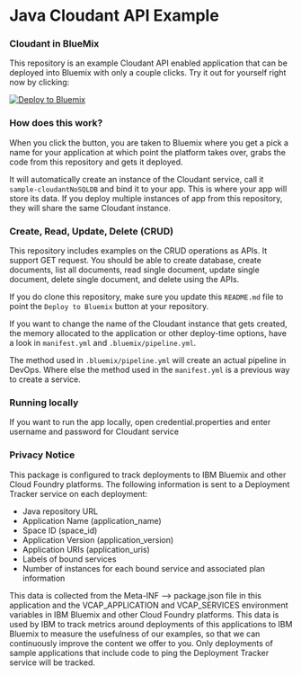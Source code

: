 Java Cloudant API Example
====================================

### Cloudant in BlueMix

This repository is an example Cloudant API enabled application that can be deployed into
Bluemix with only a couple clicks. Try it out for yourself right now by clicking:

[![Deploy to Bluemix](https://bluemix.net/deploy/button.png)](https://bluemix.net/deploy?repository=https://github.com/snippet-java/java-cloudant-api-example.git)


### How does this work?

When you click the button, you are taken to Bluemix where you get a pick a name
for your application at which point the platform takes over, grabs the code from
this repository and gets it deployed.

It will automatically create an instance of the Cloudant service, call it
`sample-cloudantNoSQLDB` and bind it to your app. This is where your
app will store its data. If you deploy multiple instances of
app from this repository, they will share the same Cloudant instance.


### Create, Read, Update, Delete (CRUD)

This repository includes examples on the CRUD operations as APIs. It support GET request.
You should be able to create database, create documents, list all documents, read single document, 
update single document, delete single document, and delete using the APIs.

If you do clone this repository, make sure you update this `README.md` file to point
the `Deploy to Bluemix` button at your repository.

If you want to change the name of the Cloudant instance that gets created, the memory
allocated to the application or other deploy-time options, have a look in `manifest.yml` and `.bluemix/pipeline.yml`.

The method used in `.bluemix/pipeline.yml` will create an actual pipeline in DevOps.
Where else the method used in the `manifest.yml` is a previous way to create a service. 


### Running locally

If you want to run the app locally, open credential.properties and enter username and password for Cloudant service


### Privacy Notice

This package is configured to track deployments to IBM Bluemix and other Cloud Foundry platforms. The following information is sent to a Deployment Tracker service on each deployment:

* Java repository URL
* Application Name (application_name)
* Space ID (space_id)
* Application Version (application_version)
* Application URIs (application_uris)
* Labels of bound services
* Number of instances for each bound service and associated plan information

This data is collected from the Meta-INF --> package.json file in this application and the VCAP_APPLICATION and VCAP_SERVICES environment variables in IBM Bluemix and other Cloud Foundry platforms. This data is used by IBM to track metrics around deployments of this applications to IBM Bluemix to measure the usefulness of our examples, so that we can continuously improve the content we offer to you. Only deployments of sample applications that include code to ping the Deployment Tracker service will be tracked.